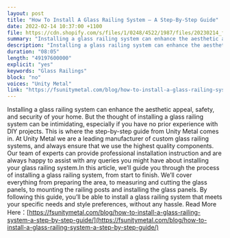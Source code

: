 ```yaml
---
layout: post
title: "How To Install A Glass Railing System – A Step-By-Step Guide"
date: 2022-02-14 10:37:00 +1100
file: https://cdn.shopify.com/s/files/1/0248/4522/1987/files/20230214_fsum_2.mp3?v=1676534909
summary: "Installing a glass railing system can enhance the aesthetic appeal, safety, and security of your home. But the thought of installing a glass railing system can be intimidating, especially if you have no prior experience with DIY projects. This is where the step-by-step guide from Unity Metal comes in. At Unity Metal we are a leading manufacturer of custom glass railing systems, and always ensure that we use the highest quality components. Our team of experts can provide professional installation instruction and are always happy to assist with any queries you might have about installing your glass railing system.In this article, we’ll guide you through the process of installing a glass railing system, from start to finish. We’ll cover everything from preparing the area, to measuring and cutting the glass panels, to mounting the railing posts and installing the glass panels. By following this guide, you’ll be able to install a glass railing system that meets your specific needs and style preferences, without any hassle."
description: "Installing a glass railing system can enhance the aesthetic appeal, safety, and security of your home. But the thought of installing a glass railing system can be intimidating, especially if you have no prior experience with DIY projects. This is where the step-by-step guide from Unity Metal comes in. At Unity Metal we are a leading manufacturer of custom glass railing systems, and always ensure that we use the highest quality components. Our team of experts can provide professional installation instruction and are always happy to assist with any queries you might have about installing your glass railing system.In this article, we’ll guide you through the process of installing a glass railing system, from start to finish. We’ll cover everything from preparing the area, to measuring and cutting the glass panels, to mounting the railing posts and installing the glass panels. By following this guide, you’ll be able to install a glass railing system that meets your specific needs and style preferences, without any hassle. Read More Here:<a href='https://fsunitymetal.com/blog/how-to-install-a-glass-railing-system-a-step-by-step-guide/'>https://fsunitymetal.com/blog/how-to-install-a-glass-railing-system-a-step-by-step-guide/</a>"
duration: "08:05"
length: "49197600000"
explicit: "yes"
keywords: "Glass Railings"
block: "no"
voices: "Unity Metal"
link: "https://fsunitymetal.com/blog/how-to-install-a-glass-railing-system-a-step-by-step-guide/"
---
```


Installing a glass railing system can enhance the aesthetic appeal, safety, and security of your home. But the thought of installing a glass railing system can be intimidating, especially if you have no prior experience with DIY projects. This is where the step-by-step guide from Unity Metal comes in. At Unity Metal we are a leading manufacturer of custom glass railing systems, and always ensure that we use the highest quality components. Our team of experts can provide professional installation instruction and are always happy to assist with any queries you might have about installing your glass railing system.In this article, we’ll guide you through the process of installing a glass railing system, from start to finish. We’ll cover everything from preparing the area, to measuring and cutting the glass panels, to mounting the railing posts and installing the glass panels. By following this guide, you’ll be able to install a glass railing system that meets your specific needs and style preferences, without any hassle. Read More Here：[https://fsunitymetal.com/blog/how-to-install-a-glass-railing-system-a-step-by-step-guide/](https://fsunitymetal.com/blog/how-to-install-a-glass-railing-system-a-step-by-step-guide/)
